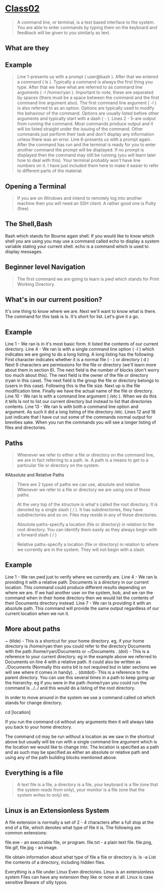 # [Class02](./Class02/)

>A command line, or terminal, is a text based interface to the system. You are able to enter commands by typing them on the keyboard and feedback will be given to you similarly as text.

## What are they

## Example

>Line 1-presents us with a prompt ( user@bash ). After that we entered a command ( ls ). Typically a command is always the first thing you type. After that we have what are referred to as command line arguments ( -l /home/ryan ). Important to note, these are separated by spaces (there must be a space between the command and the first command line argument also). The first command line argument ( -l ) is also referred to as an option. Options are typically used to modify the behaviour of the command. Options are usually listed before other arguments and typically start with a dash ( - ).
Lines 2 - 5-are output from running the command. Most commands produce output and it will be listed straight under the issuing of the command. Other commands just perform their task and don't display any information unless there was an error.
Line 6-presents us with a prompt again. After the command has run and the terminal is ready for you to enter another command the prompt will be displayed. If no prompt is displayed then the command may still be running (you will learn later how to deal with this).
Your terminal probably won't have line numbers on it. I have just included them here to make it easier to refer to different parts of the material.

## Opening a Terminal

>If you are on Windows and intend to remotely log into another machine then you will need an SSH client. A rather good one is Putty (free)

## The Shell,Bash

Bash which stands for Bourne again shell. 
If you would like to know which shell you are using you may use a command called echo to display a system variable stating your current shell. echo is a command which is used to display messages.

## Beginner level Navigation

>The first command we are going to learn is *pwd* which stands for Print Working Directory. 

## What's in our current position?

It's one thing to know where we are. Next we'll want to know what is there. The command for this task is ls. It's short for list. Let's give it a go.

## Example

Line 1 - We ran ls in it's most basic form. It listed the contents of our current directory.
Line 4 - We ran ls with a single command line option ( -l ) which indicates we are going to do a long listing. A long listing has the following:
First character indicates whether it is a normal file ( - ) or directory ( d )
Next 9 characters are permissions for the file or directory (we'll learn more about them in section 6).
The next field is the number of blocks (don't worry too much about this).
The next field is the owner of the file or directory (ryan in this case).
The next field is the group the file or directory belongs to (users in this case).
Following this is the file size.
Next up is the file modification time.
Finally we have the actual name of the file or directory.
Line 10 - We ran ls with a command line argument ( /etc ). When we do this it tells ls not to list our current directory but instead to list that directories contents.
Line 13 - We ran ls with both a command line option and argument. As such it did a long listing of the directory /etc.
Lines 12 and 18 just indicate that I have cut out some of the commands normal output for brevities sake. When you run the commands you will see a longer listing of files and directories.


## Paths

>Whenever we refer to either a file or directory on the command line, we are in fact referring to a path. ie. A path is a means to get to a particular file or directory on the system.

#Absolute and Relative Paths

>There are 2 types of paths we can use, absolute and relative. Whenever we refer to a file or directory we are using one of these paths.

>At the very top of the structure is what's called the root directory. It is denoted by a single slash ( / ). It has subdirectories, they have subdirectories and so on. Files may reside in any of these directories.

>Absolute paths-specify a location (file or directory) in relation to the root directory. You can identify them easily as they always begin with a forward slash ( / )

>Relative paths-specify a location (file or directory) in relation to where we currently are in the system. They will not begin with a slash.

## Example

Line 1 - We ran pwd just to verify where we currently are.
Line 4 - We ran ls providing it with a relative path. Documents is a directory in our current location. This command could produce different results depending on where we are. If we had another user on the system, bob, and we ran the command when in their home directory then we would list the contents of their Documents directory instead.
Line 7 - We ran ls providing it with an absolute path. This command will provide the same output regardless of our current location when we run it.

## More about paths

~ (tilde) - This is a shortcut for your home directory. eg, if your home directory is /home/ryan then you could refer to the directory Documents with the path /home/ryan/Documents or ~/Documents
. (dot) - This is a reference to your current directory. eg in the example above we referred to Documents on line 4 with a relative path. It could also be written as ./Documents (Normally this extra bit is not required but in later sections we will see where it comes in handy).
.. (dotdot)- This is a reference to the parent directory. You can use this several times in a path to keep going up the hierarchy. eg if you were in the path /home/ryan you could run the command ls ../../ and this would do a listing of the root directory.

In order to move around in the system we use a command called cd which stands for change directory. 

cd [location]

If you run the command cd without any arguments then it will always take you back to your home directory.

The command cd may be run without a location as we saw in the shortcut above but usually will be run with a single command line argument which is the location we would like to change into. The location is specified as a path and as such may be specified as either an absolute or relative path and using any of the path building blocks mentioned above.

## Everything is a file

>A text file is a file, a directory is a file, your keyboard is a file (one that the system reads from only), your monitor is a file (one that the system writes to only) etc. 

## Linux is an Extensionless System

 A file extension is normally a set of 2 - 4 characters after a full stop at the end of a file, which denotes what type of file it is. The following are common extensions:

file.exe - an executable file, or program.
file.txt - a plain text file.
file.png, file.gif, file.jpg - an image.

file
obtain information about what type of file a file or directory is.
ls -a
List the contents of a directory, including hidden files.

Everything is a file under Linux
Even directories.
Linux is an extensionless system
Files can have any extension they like or none at all.
Linux is case sensitive
Beware of silly typos.